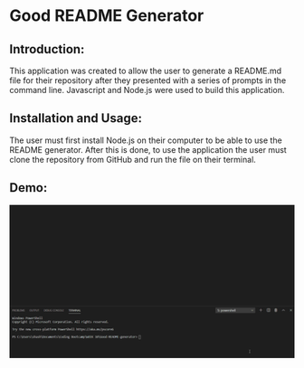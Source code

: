 # Good README Generator

## Introduction:

This application was created to allow the user to generate a README.md file for their repository after they presented with a series of prompts in the command line.
Javascript and Node.js were used to build this application. 

## Installation and Usage:

The user must first install Node.js on their computer to be able to use the README generator.
After this is done, to use the application the user must clone the repository from GitHub and run the file on their terminal.

## Demo:
![README.md-generator-demo](assets/readme-generator-demo.gif)


